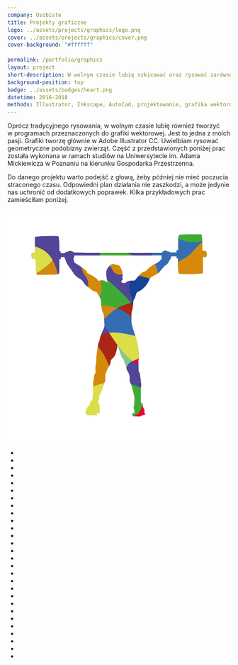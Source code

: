 ```yaml
---
company: Osobiste
title: Projekty graficzne
logo: ../assets/projects/graphics/logo.png
cover: ../assets/projects/graphics/cover.png
cover-background: "#ffffff"

permalink: /portfolio/graphics
layout: project
short-description: W wolnym czasie lubię szkicować oraz rysować zarówno na zwykłej kartce papieru jak i&nbsp;w&nbsp;programach przeznaczonych głównie do tworzenia grafiki wektorowej
background-position: top
badge: ../assets/badges/heart.png
datetime: 2016-2018
methods: Illustrator, Inkscape, AutoCad, projektowanie, grafika wektorowa, umiejętności planowania, umiejętności twórczego rozwiązywania problemów, zdolności manualne, umiejętność organizacji własnej pracy
---
```


Oprócz tradycyjnego rysowania, w&nbsp;wolnym czasie lubię również tworzyć w&nbsp;programach przeznaczonych do grafiki wektorowej. Jest to jedna z&nbsp;moich pasji. Grafiki tworzę głównie w&nbsp;Adobe Illustrator&nbsp;CC. Uwielbiam rysować geometryczne podobizny zwierząt. Część z&nbsp;przedstawionych poniżej prac została wykonana w&nbsp;ramach studiów na Uniwersytecie im.&nbsp;Adama Mickiewicza w&nbsp;Poznaniu na kierunku Gospodarka Przestrzenna.

Do danego projektu warto podejść z&nbsp;głową, żeby później nie mieć poczucia straconego czasu. Odpowiedni plan działania nie zaszkodzi, a&nbsp;może jedynie nas uchronić od dodatkowych poprawek. Kilka przykładowych prac zamieściłam poniżej.

<div class="project-image">
	<img class="item" src="../assets/projects/graphics/1.png" href="../assets/projects/graphics/1.png" />
</div>

<ul class="gallery">
	<li class="item" href="../assets/projects/graphics/0.png" style="background-image: url(../assets/projects/graphics/0.png);"></li>
	<li class="item" href="../assets/projects/graphics/6.jpg" style="background-image: url(../assets/projects/graphics/6.jpg);"></li>
	<li class="item" href="../assets/projects/graphics/23.jpg" style="background-image: url(../assets/projects/graphics/23.jpg);"></li>
	<li class="item" href="../assets/projects/graphics/24.jpg" style="background-image: url(../assets/projects/graphics/24.jpg);"></li>
	<li class="item" href="../assets/projects/graphics/25.jpg" style="background-image: url(../assets/projects/graphics/25.jpg);"></li>
	<li class="item" href="../assets/projects/graphics/22.jpg" style="background-image: url(../assets/projects/graphics/22.jpg);"></li>
	<li class="item" href="../assets/projects/graphics/11.jpg" style="background-image: url(../assets/projects/graphics/11.jpg);"></li>
	<li class="item" href="../assets/projects/graphics/14.jpg" style="background-image: url(../assets/projects/graphics/14.jpg);"></li>
	<li class="item" href="../assets/projects/graphics/12.jpg" style="background-image: url(../assets/projects/graphics/12.jpg);"></li>
	<li class="item" href="../assets/projects/graphics/13.jpg" style="background-image: url(../assets/projects/graphics/13.jpg);"></li>
	<li class="item" href="../assets/projects/graphics/5.jpg" style="background-image: url(../assets/projects/graphics/5.jpg);"></li>
	<li class="item" href="../assets/projects/graphics/27.jpg" style="background-image: url(../assets/projects/graphics/27.jpg);"></li>
	<li class="item" href="../assets/projects/graphics/15.jpg" style="background-image: url(../assets/projects/graphics/15.jpg);"></li>
	<li class="item" href="../assets/projects/graphics/16.jpg" style="background-image: url(../assets/projects/graphics/16.jpg);"></li>
	<li class="item" href="../assets/projects/graphics/17.jpg" style="background-image: url(../assets/projects/graphics/17.jpg);"></li>
	<li class="item" href="../assets/projects/graphics/9.jpg" style="background-image: url(../assets/projects/graphics/9.jpg);"></li>
	<li class="item" href="../assets/projects/graphics/10.jpg" style="background-image: url(../assets/projects/graphics/10.jpg);"></li>
	<li class="item" href="../assets/projects/graphics/7.jpg" style="background-image: url(../assets/projects/graphics/7.jpg);"></li>
	<li class="item" href="../assets/projects/graphics/1.jpg" style="background-image: url(../assets/projects/graphics/1.jpg);"></li>
	<li class="item" href="../assets/projects/graphics/2.jpg" style="background-image: url(../assets/projects/graphics/2.jpg);"></li>
	<li class="item" href="../assets/projects/graphics/3.jpg" style="background-image: url(../assets/projects/graphics/3.jpg);"></li>
	<li class="item" href="../assets/projects/graphics/4.jpg" style="background-image: url(../assets/projects/graphics/4.jpg);"></li>
	<li class="item" href="../assets/projects/graphics/8.jpg" style="background-image: url(../assets/projects/graphics/8.jpg);"></li>
	<li class="item" href="../assets/projects/graphics/18.jpg" style="background-image: url(../assets/projects/graphics/18.jpg);"></li>
	<li class="item" href="../assets/projects/graphics/19.jpg" style="background-image: url(../assets/projects/graphics/19.jpg);"></li>
	<li class="item" href="../assets/projects/graphics/20.jpg" style="background-image: url(../assets/projects/graphics/20.jpg);"></li>
	<li class="item" href="../assets/projects/graphics/21.jpg" style="background-image: url(../assets/projects/graphics/21.jpg);"></li>
	<li class="item" href="../assets/projects/graphics/26.jpg" style="background-image: url(../assets/projects/graphics/26.jpg);"></li>
</ul>
